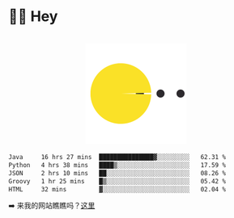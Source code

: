 
# 👋🏻 Hey
<div align="center">
	<br>
	<img src="https://raw.githubusercontent.com/Aniket965/Aniket965/master/pacman.svg?sanitize=true" width="200" height="200">
	<br>
</div>

<!--START_SECTION:waka-->
```text
Java     16 hrs 27 mins  ███████████████▓░░░░░░░░░   62.31 % 
Python   4 hrs 38 mins   ████▒░░░░░░░░░░░░░░░░░░░░   17.59 % 
JSON     2 hrs 10 mins   ██░░░░░░░░░░░░░░░░░░░░░░░   08.26 % 
Groovy   1 hr 25 mins    █▒░░░░░░░░░░░░░░░░░░░░░░░   05.42 % 
HTML     32 mins         ▓░░░░░░░░░░░░░░░░░░░░░░░░   02.04 % 
```
<!--END_SECTION:waka-->

 ➡️  来我的网站瞧瞧吗？[这里](https://www.shaolongfei.com)

